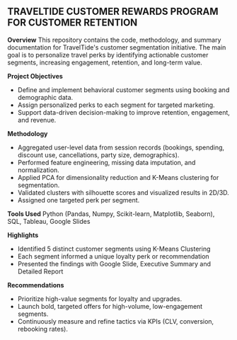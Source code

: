 ## **TRAVELTIDE CUSTOMER REWARDS PROGRAM FOR CUSTOMER RETENTION**


**Overview**
This repository contains the code, methodology, and summary documentation for TravelTide's customer segmentation initiative. The main goal is to personalize travel perks by identifying actionable customer segments, increasing engagement, retention, and long-term value.

**Project Objectives**

* Define and implement behavioral customer segments using booking and demographic data.
* Assign personalized perks to each segment for targeted marketing.
* Support data-driven decision-making to improve retention, engagement, and revenue.

**Methodology**

* Aggregated user-level data from session records (bookings, spending, discount use, cancellations, party size, demographics).
* Performed feature engineering, missing data imputation, and normalization.
* Applied PCA for dimensionality reduction and K-Means clustering for segmentation.
* Validated clusters with silhouette scores and visualized results in 2D/3D.
* Assigned one targeted perk per segment.
  
**Tools Used**
Python (Pandas, Numpy, Scikit-learn, Matplotlib, Seaborn), SQL, Tableau, Google Slides

**Highlights**
* Identified 5 distinct customer segments using K-Means Clustering
* Each segment informed a unique loyalty perk or recommendation
* Presented the findings with Google Slide, Executive Summary and Detailed Report

**Recommendations**
* Prioritize high-value segments for loyalty and upgrades.
* Launch bold, targeted offers for high-volume, low-engagement segments.
* Continuously measure and refine tactics via KPIs (CLV, conversion, rebooking rates).



